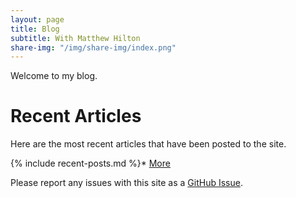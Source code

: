 ```yaml
---
layout: page
title: Blog
subtitle: With Matthew Hilton
share-img: "/img/share-img/index.png"
---
```


Welcome to my blog.

# Recent Articles

Here are the most recent articles that have been posted to the site.

{% include recent-posts.md %}* [More](sitemap/?utm_source=blog&utm_medium=blog&utm_content=recent)

Please report any issues with this site as a [GitHub Issue](https://github.com/matt2005/matt2005.github.io/issues).
